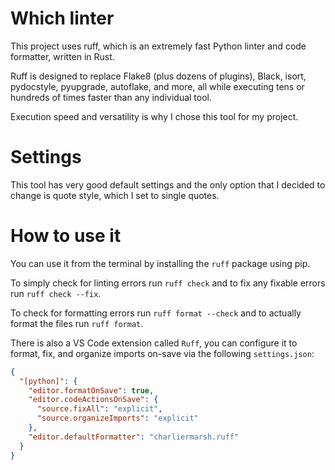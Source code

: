 # Which linter

This project uses ruff, which is an extremely fast Python linter and code formatter, written in Rust.

Ruff is designed to replace Flake8 (plus dozens of plugins), Black, isort, pydocstyle, pyupgrade, autoflake, and more, all while executing tens or hundreds of times faster than any individual tool.

Execution speed and versatility is why I chose this tool for my project.

# Settings

This tool has very good default settings and the only option that I decided to change is quote style, which I set to single quotes.

# How to use it

You can use it from the terminal by installing the `ruff` package using pip.

To simply check for linting errors run `ruff check` and to fix any fixable errors run `ruff check --fix`.

To check for formatting errors run `ruff format --check` and to actually format the files run `ruff format`.

There is also a VS Code extension called `Ruff`, you can configure it to format, fix, and organize imports on-save via the following `settings.json`:

```json
{
  "[python]": {
    "editor.formatOnSave": true,
    "editor.codeActionsOnSave": {
      "source.fixAll": "explicit",
      "source.organizeImports": "explicit"
    },
    "editor.defaultFormatter": "charliermarsh.ruff"
  }
}
```
